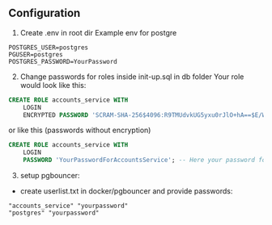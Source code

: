 ## Configuration
1.  Create .env in root dir
Example env for postgre
```env
POSTGRES_USER=postgres
PGUSER=postgres
POSTGRES_PASSWORD=YourPassword
```	
2. Change passwords for roles inside init-up.sql in db folder
Your role would look like this:
```sql
CREATE ROLE accounts_service WITH
    LOGIN
    ENCRYPTED PASSWORD 'SCRAM-SHA-256$4096:R9TMUdvkUG5yxu0rJlO+hA==$E/WRNMfl6SWK9xreXN8rfIkJjpQhWO8pd+8t2kx12D0=:sCS47DCNVIZYhoue/BReTE0ZhVRXMGszsnnHexVwOU=';  -- Here your password for accounts service
```
or like this (passwords without encryption)
```sql
CREATE ROLE accounts_service WITH
    LOGIN
    PASSWORD 'YourPasswordForAccountsService'; -- Here your password for accounts service
```

3. setup pgbouncer:
* create userlist.txt in docker/pgbouncer and provide passwords: 
```
"accounts_service" "yourpassword"
"postgres" "yourpassword"
```